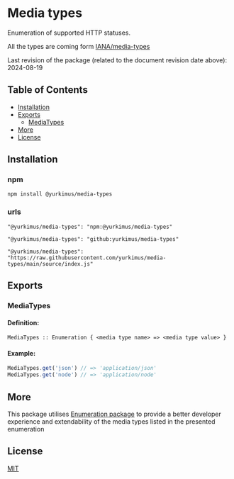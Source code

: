 # Media types

Enumeration of supported HTTP statuses.

All the types are coming form
[IANA/media-types](https://www.iana.org/assignments/media-types/media-types.xhtml)

Last revision of the package (related to the document revision date above):
2024-08-19

## Table of Contents

- [Installation](#installation)
- [Exports](#exports)
  - [MediaTypes](#mediatypes)
- [More](#more)
- [License](#license)

## Installation

### npm

```
npm install @yurkimus/media-types
```

### urls

```
"@yurkimus/media-types": "npm:@yurkimus/media-types"
```

```
"@yurkimus/media-types": "github:yurkimus/media-types"
```

```
"@yurkimus/media-types": "https://raw.githubusercontent.com/yurkimus/media-types/main/source/index.js"
```

## Exports

### MediaTypes

#### Definition:

```
MediaTypes :: Enumeration { <media type name> => <media type value> }
```

#### Example:

```javascript
MediaTypes.get('json') // => 'application/json'
MediaTypes.get('node') // => 'application/node'
```

## More

This package utilises
[Enumeration package](https://github.com/yurkimus/enumeration) to provide a
better developer experience and extendability of the media types listed in the
presented enumeration

## License

[MIT](LICENSE)
